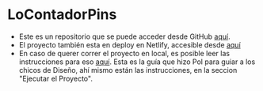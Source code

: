 # LoContadorPins
- Este es un repositorio que se puede acceder desde GitHub [aquí](https://github.com/polnomas/LoContadorPins).
- El proyecto también esta en deploy en Netlify, accesible desde [aquí](https://github.com/polnomas/LoContadorPins)
- En caso de querer correr el proyecto en local, es posible leer las instrucciones para eso [aquí](https://www.notion.so/Gu-a-Repo-28b518fc046880b98127cbc4fb6f30be?source=copy_link ). Esta es la guía que hizo Pol para guiar a los chicos de Diseño, ahí mismo están las instrucciones, en la seccion "Ejecutar el Proyecto".